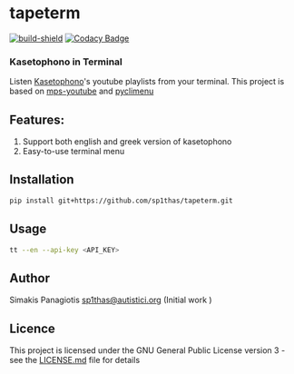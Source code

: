 # tapeterm
[![build-shield](https://travis-ci.org/sp1thas/tapeterm.svg?branch=master)](https://travis-ci.org/sp1thas/tapeterm) [![Codacy Badge](https://api.codacy.com/project/badge/Grade/0b8605b136ea4c1fa9ec33e0af2ae15c)](https://app.codacy.com/project/sp1thas/TapeTerm/dashboard)

### Kasetophono in Terminal
Listen [Kasetophono](http://www.kasetophono.com)'s youtube playlists from your terminal. This project is based on [mps-youtube](https://github.com/mps-youtube/mps-youtube) and [pyclimenu](https://github.com/sp1thas/pyclimenu) 

## Features:
1. Support both english and greek version of kasetophono
2. Easy-to-use terminal menu

## 

## Installation
```bash
pip install git+https://github.com/sp1thas/tapeterm.git
```

## Usage
```bash
tt --en --api-key <API_KEY>
```

## Author
Simakis Panagiotis [sp1thas@autistici.org](mailto://sp1thas@autistici.org) (Initial work )

## Licence
This project is licensed under the GNU General Public License version 3 - see the [LICENSE.md](LICENSE.md) file for details
